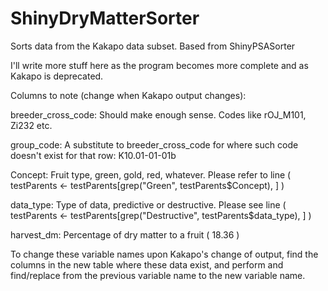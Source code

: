 # ShinyDryMatterSorter
Sorts data from the Kakapo data subset. Based from ShinyPSASorter

I'll write more stuff here as the program becomes more complete and as Kakapo is deprecated.

Columns to note (change when Kakapo output changes):

breeder_cross_code: Should make enough sense. Codes like rOJ_M101, Zi232 etc.

group_code: A substitute to breeder_cross_code for where such code doesn't exist for that row: K10.01-01-01b

Concept: Fruit type, green, gold, red, whatever. Please refer to line ( testParents <- testParents[grep("Green", testParents$Concept), ] )

data_type: Type of data, predictive or destructive. Please see line ( testParents <- testParents[grep("Destructive", testParents$data_type), ] )

harvest_dm: Percentage of dry matter to a fruit ( 18.36 )

To change these variable names upon Kakapo's change of output, find the columns in the new table where these data exist, and perform and find/replace from the previous variable name to the new variable name.